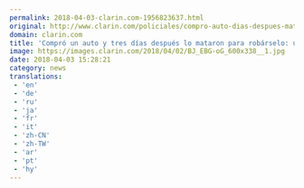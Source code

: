 ```yaml
---
permalink: 2018-04-03-clarin.com-1956823637.html
original: http://www.clarin.com/policiales/compro-auto-dias-despues-mataron-robarselo-menor-17-anos-principal-sospechoso_0_SkoWSG-of.html
domain: clarin.com
title: 'Compró un auto y tres días después lo mataron para robárselo: un menor de 17 años, el principal sospechoso'
image: https://images.clarin.com/2018/04/02/BJ_EBG-oG_600x338__1.jpg
date: 2018-04-03 15:28:21
category: news
translations: 
 - 'en'
 - 'de'
 - 'ru'
 - 'ja'
 - 'fr'
 - 'it'
 - 'zh-CN'
 - 'zh-TW'
 - 'ar'
 - 'pt'
 - 'hy'
---
```


